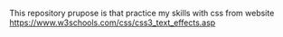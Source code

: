 This repository prupose is that practice my skills with css from website https://www.w3schools.com/css/css3_text_effects.asp